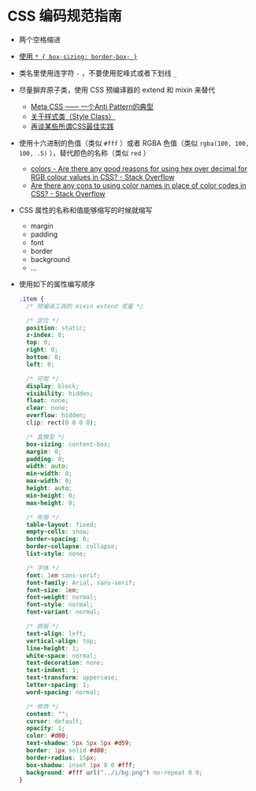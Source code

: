 # CSS 编码规范指南

* 两个空格缩进

* [使用 `* { box-sizing: border-box; }`](http://paulirish.com/2012/box-sizing-border-box-ftw/)

* 类名里使用连字符 `-` ，不要使用驼峰式或者下划线 `_`

* 尽量摒弃原子类，使用 CSS 预编译器的 extend 和 mixin 来替代
    * [Meta CSS —— 一个Anti Pattern的典型](http://hax.iteye.com/blog/497338)
    * [关于样式类（Style Class）](http://hax.iteye.com/blog/500015)
    * [再谈某些所谓CSS最佳实践](http://hax.iteye.com/blog/849826)

* 使用十六进制的色值（类似 `#fff` ）或者 RGBA 色值（类似 `rgba(100, 100, 100, .5)` ），替代颜色的名称（类似 `red` ）
    * [colors - Are there any good reasons for using hex over decimal for RGB colour values in CSS? - Stack Overflow](http://stackoverflow.com/questions/3230851/are-there-any-cons-to-using-color-names-in-place-of-color-codes-in-css)
    * [Are there any cons to using color names in place of color codes in CSS? - Stack Overflow](http://stackoverflow.com/questions/3230851/are-there-any-cons-to-using-color-names-in-place-of-color-codes-in-css)

* CSS 属性的名称和值能够缩写的时候就缩写
    * margin
    * padding
    * font
    * border
    * background
    * ...

* 使用如下的属性编写顺序

    ```css
    .item {
      /* 预编译工具的 mixin extend 变量 */

      /* 定位 */
      position: static;
      z-index: 0;
      top: 0;
      right: 0;
      bottom: 0;
      left: 0;

      /* 可视 */
      display: block;
      visibility: hidden;
      float: none;
      clear: none;
      overflow: hidden;
      clip: rect(0 0 0 0);

      /* 盒模型 */
      box-sizing: content-box;
      margin: 0;
      padding: 0;
      width: auto;
      min-width: 0;
      max-width: 0;
      height: auto;
      min-height: 0;
      max-height: 0;

      /* 布局 */
      table-layout: fixed;
      empty-cells: show;
      border-spacing: 0;
      border-collapse: collapse;
      list-style: none;

      /* 字体 */
      font: 1em sans-serif;
      font-family: Arial, sans-serif;
      font-size: 1em;
      font-weight: normal;
      font-style: normal;
      font-variant: normal;

      /* 排版 */
      text-align: left;
      vertical-align: top;
      line-height: 1;
      white-space: normal;
      text-decoration: none;
      text-indent: 1;
      text-transform: uppercase;
      letter-spacing: 1;
      word-spacing: normal;

      /* 修饰 */
      content: "";
      cursor: default;
      opacity: 1;
      color: #d00;
      text-shadow: 5px 5px 5px #d59;
      border: 1px solid #d00;
      border-radius: 15px;
      box-shadow: inset 1px 0 0 #fff;
      background: #fff url("../i/bg.png") no-repeat 0 0;
    }
    ```

